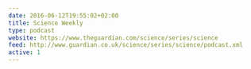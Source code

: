 ```yaml
---
date: 2016-06-12T19:55:02+02:00
title: Science Weekly
type: podcast
website: https://www.theguardian.com/science/series/science
feed: http://www.guardian.co.uk/science/series/science/podcast.xml
active: 1
---
```

